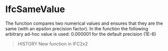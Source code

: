 # IfcSameValue

The function compares two numerical values and ensures that they are the same (with an epsilon precision factor).
In the function the following arbitrary ad-hoc value is used: 0.000001 for the default precision (1E-6)

> HISTORY New function in IFC2x2
